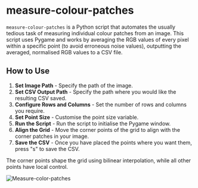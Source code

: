 # measure-colour-patches

`measure-colour-patches` is a Python script that automates the usually tedious task of measuring individual colour patches from an image. This script uses Pygame and works by averaging the RGB values of every pixel within a specific point (to avoid erroneous noise values), outputting the averaged, normalised RGB values to a CSV file.

## How to Use
1. **Set Image Path** - Specify the path of the image.
2. **Set CSV Output Path** - Specify the path where you would like the resulting CSV saved.
3. **Configure Rows and Columns** - Set the number of rows and columns you require.
4. **Set Point Size** - Customise the point size variable.
5. **Run the Script** - Run the script to initialise the Pygame window.
6. **Align the Grid** - Move the corner points of the grid to align with the corner patches in your image.
7. **Save the CSV** - Once you have placed the points where you want them, press "s" to save the CSV.

The corner points shape the grid using bilinear interpolation, while all other points have local control.

![Measure-color-patches](https://user-images.githubusercontent.com/51723444/234099935-05ec1e7e-0b61-4744-9c27-ee3ce9dd834f.png)

